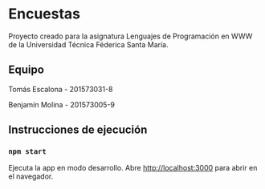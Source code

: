 # Encuestas

Proyecto creado para la asignatura Lenguajes de Programación en WWW de la Universidad Técnica Féderica Santa María.

## Equipo

Tomás Escalona - 201573031-8

Benjamín Molina - 201573005-9

## Instrucciones de ejecución

### `npm start`

Ejecuta la app en modo desarrollo.
Abre [http://localhost:3000](http://localhost:3000) para abrir en el navegador.
